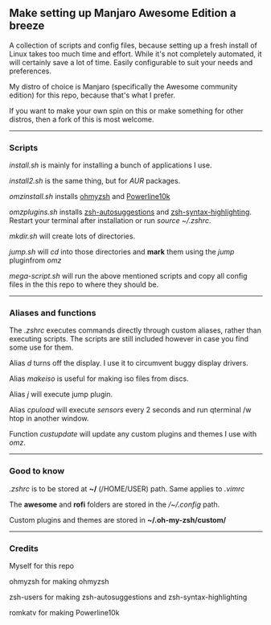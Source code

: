 <h2>Make setting up Manjaro Awesome Edition a breeze</h2>

A collection of scripts and config files, because setting up a fresh install of Linux takes too much time and effort. While it's not completely automated, it will certainly save a lot of time. Easily configurable to suit your needs and preferences.

My distro of choice is Manjaro (specifically the Awesome community edition) for this repo, because that's what I prefer.

If you want to make your own spin on this or make something for other distros, then a fork of this is most welcome.

---

<h3>Scripts</h3>

<i>install.sh</i> is mainly for installing a bunch of applications I use.

<i>install2.sh</i> is the same thing, but for <i>AUR</i> packages.

<i>omzinstall.sh</i> installs <a href="https://github.com/ohmyzsh/ohmyzsh">ohmyzsh</a> and <a href="https://github.com/romkatv/powerlevel10k">Powerline10k</a>

<i>omzplugins.sh</i> installs <a href="https://github.com/zsh-users/zsh-autosuggestions">zsh-autosuggestions</a> and <a href="https://github.com/zsh-users/zsh-syntax-highlighting">zsh-syntax-highlighting</a>.
Restart your terminal after installation or run <i>source ~/.zshrc</i>.

<i>mkdir.sh</i> will create lots of directories.

<i>jump.sh</i> will <i>cd</i> into those directories and <b>mark</b> them using the <i>jump</i> pluginfrom <i>omz</i>

<i>mega-script.sh</i> will run the above mentioned scripts and copy all config files in the this repo to where they should be.

---

<h3>Aliases and functions</h3>


The <i>.zshrc</i> executes commands directly through custom aliases, rather than executing scripts. The scripts are still included however in case you find some use for them.

Alias <i>d</i> turns off the display. I use it to circumvent buggy display drivers.

Alias <i>makeiso</i> is useful for making iso files from discs.

Alias <i>j</i> will execute jump plugin.

Alias <i>cpuload</i> will execute <i>sensors</i> every 2 seconds and run qterminal /w htop in another window.

Function <i>custupdate</i> will update any custom plugins and themes I use with <i>omz</i>.

---

<h3>Good to know</h3>

<i>.zshrc</i> is to be stored at <b>~/</b> (/HOME/USER) path. Same applies to <i>.vimrc</i>

The <b>awesome</b> and <b>rofi</b> folders are stored in the <i>/~/.config</i> path.

Custom plugins and themes are stored in <b>~/.oh-my-zsh/custom/</b>

---

<h3>Credits</h3>

Myself for this repo

ohmyzsh for making ohmyzsh

zsh-users for making zsh-autosuggestions and zsh-syntax-highlighting

romkatv for making Powerline10k
